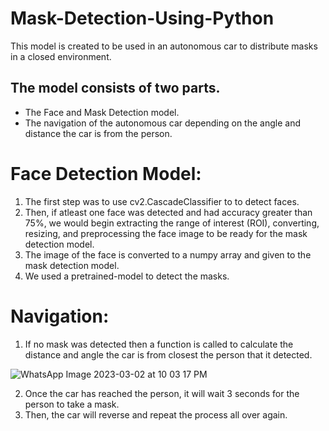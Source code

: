 # Mask-Detection-Using-Python
This model is created to be used in an autonomous car to distribute masks in a closed environment.

## The model consists of two parts. 
- The Face and Mask Detection model.
- The navigation of the autonomous car depending on the angle and distance the car is from the person.

# Face Detection Model:
1. The first step was to use cv2.CascadeClassifier to to detect faces.
2. Then, if atleast one face was detected and had accuracy greater than 75%, we would begin extracting the range of interest (ROI), converting, resizing, and preprocessing the face image to be ready for the mask detection model.
3. The image of the face is converted to a numpy array and given to the mask detection model. 
4. We used a pretrained-model to detect the masks.

# Navigation:
1. If no mask was detected then a function is called to calculate the distance and angle the car is from closest the person that it detected.

![WhatsApp Image 2023-03-02 at 10 03 17 PM](https://user-images.githubusercontent.com/88090312/222574005-e411d8a1-c81a-4942-8ad6-2325df8ad07c.jpeg)

2. Once the car has reached the person, it will wait 3 seconds for the person to take a mask.
3. Then, the car will reverse and repeat the process all over again.
